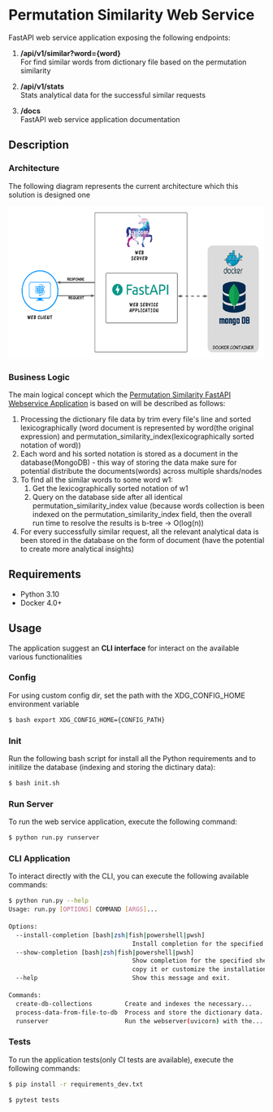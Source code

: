 # Permutation Similarity Web Service

FastAPI web service application exposing the following endpoints:

1. <b>/api/v1/similar?word={word}</b><br>
For find similar words from dictionary file based on the permutation similarity

2. <b>/api/v1/stats</b><br>
Stats analytical data for the successful similar requests

3. <b>/docs</b><br>
FastAPI web service application documentation 

## Description

### Architecture

The following diagram represents the current architecture which this solution is designed one

<img src="./resources/architecture_diagram.png" width="600" height="300">
<br>

### Business Logic

The main logical concept which the [Permutation Similarity FastAPI Webservice Application](https://fastapi.tiangolo.com/) 
is based on will be described as follows:
  
1. Processing the dictionary file data by trim every file's line and sorted lexicographically (word document is 
represented by word(the original expression) and permutation_similarity_index(lexicographically sorted notation of word))
2. Each word and his sorted notation is stored as a document in the database(MongoDB) - this way of storing the data make
sure for potential distribute the documents(words) across multiple shards/nodes
3. To find all the similar words to some word w1:
    1. Get the lexicographically sorted notation of w1
    2. Query on the database side after all identical permutation_similarity_index value (because words collection is been
   indexed on the permutation_similarity_index field, then the overall run time to resolve the results is b-tree -> O(log(n))
4. For every successfully similar request, all the relevant analytical data is been stored in the database on the form of document (have the potential
to create more analytical insights)

## Requirements

- Python 3.10
- Docker 4.0+

## Usage

The application suggest an **CLI interface** for interact on the available various functionalities

### Config

For using custom config dir, set the path with the XDG_CONFIG_HOME environment variable
```bash
$ bash export XDG_CONFIG_HOME={CONFIG_PATH}
```

### Init

Run the following bash script for install all the Python requirements and to initilize the database (indexing and storing the dictinary data):
```bash
$ bash init.sh
```

### Run Server

To run the web service application, execute the following command:
```bash
$ python run.py runserver
```

### CLI Application

To interact directly with the CLI, you can execute the following available commands:
```bash
$ python run.py --help
Usage: run.py [OPTIONS] COMMAND [ARGS]...

Options:
  --install-completion [bash|zsh|fish|powershell|pwsh]
                                  Install completion for the specified shell.
  --show-completion [bash|zsh|fish|powershell|pwsh]
                                  Show completion for the specified shell, to
                                  copy it or customize the installation.
  --help                          Show this message and exit.

Commands:
  create-db-collections         Create and indexes the necessary...
  process-data-from-file-to-db  Process and store the dictionary data...
  runserver                     Run the webserver(uvicorn) with the...
```

### Tests

To run the application tests(only CI tests are available), execute the following commands:
```bash
$ pip install -r requirements_dev.txt
```
```bash
$ pytest tests
```


